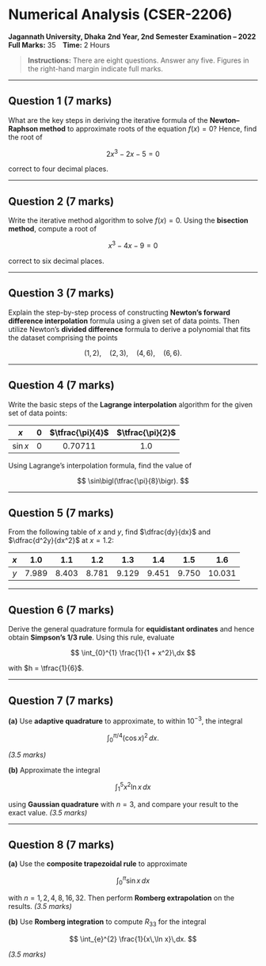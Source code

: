 # Numerical Analysis (CSER-2206)

**Jagannath University, Dhaka**
**2nd Year, 2nd Semester Examination – 2022**
**Full Marks:** 35 **Time:** 2 Hours

> **Instructions:** There are eight questions. Answer any five. Figures in the right-hand margin indicate full marks.

---

## Question 1 (7 marks)

What are the key steps in deriving the iterative formula of the **Newton–Raphson method** to approximate roots of the equation $f(x)=0$? Hence, find the root of

$$
2x^3 - 2x - 5 = 0
$$

correct to four decimal places.

---

## Question 2 (7 marks)

Write the iterative method algorithm to solve $f(x)=0$. Using the **bisection method**, compute a root of

$$
x^3 - 4x - 9 = 0
$$

correct to six decimal places.

---

## Question 3 (7 marks)

Explain the step-by-step process of constructing **Newton’s forward difference interpolation** formula using a given set of data points. Then utilize Newton’s **divided difference** formula to derive a polynomial that fits the dataset comprising the points

$$
(1,2),\quad (2,3),\quad (4,6),\quad (6,6).
$$

---

## Question 4 (7 marks)

Write the basic steps of the **Lagrange interpolation** algorithm for the given set of data points:

|    $x$   |  0  | $\tfrac{\pi}{4}$ | $\tfrac{\pi}{2}$ |
| :------: | :-: | :--------------: | :--------------: |
| $\sin x$ |  0  |      0.70711     |        1.0       |

Using Lagrange’s interpolation formula, find the value of

$$
\sin\bigl(\tfrac{\pi}{8}\bigr).
$$

---

## Question 5 (7 marks)

From the following table of $x$ and $y$, find $\dfrac{dy}{dx}$ and $\dfrac{d^2y}{dx^2}$ at $x = 1.2$:

| $x$ |  1.0  |  1.1  |  1.2  |  1.3  |  1.4  |  1.5  |   1.6  |
| :-: | :---: | :---: | :---: | :---: | :---: | :---: | :----: |
| $y$ | 7.989 | 8.403 | 8.781 | 9.129 | 9.451 | 9.750 | 10.031 |

---

## Question 6 (7 marks)

Derive the general quadrature formula for **equidistant ordinates** and hence obtain **Simpson’s 1/3 rule**. Using this rule, evaluate

$$
\int_{0}^{1} \frac{1}{1 + x^2}\,dx
$$

with $h = \tfrac{1}{6}$.

---

## Question 7 (7 marks)

**(a)** Use **adaptive quadrature** to approximate, to within $10^{-3}$, the integral

$$
\int_{0}^{\pi/4} (\cos x)^2 \,dx.
$$

*(3.5 marks)*

**(b)** Approximate the integral

$$
\int_{1}^{5} x^2 \ln x \,dx
$$

using **Gaussian quadrature** with $n = 3$, and compare your result to the exact value.
*(3.5 marks)*

---

## Question 8 (7 marks)

**(a)** Use the **composite trapezoidal rule** to approximate

$$
\int_{0}^{\pi} \sin x \,dx
$$

with $n = 1,2,4,8,16,32$. Then perform **Romberg extrapolation** on the results.
*(3.5 marks)*

**(b)** Use **Romberg integration** to compute $R_{33}$ for the integral

$$
\int_{e}^{2} \frac{1}{x\,\ln x}\,dx.
$$

*(3.5 marks)*
